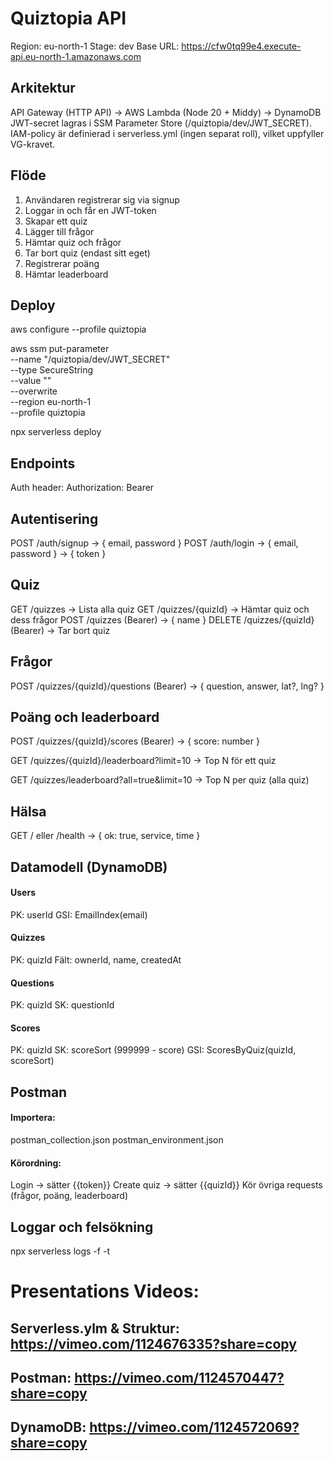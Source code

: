 # Quiztopia API

Region: eu-north-1
Stage: dev
Base URL:
https://cfw0tq99e4.execute-api.eu-north-1.amazonaws.com

## Arkitektur

API Gateway (HTTP API) → AWS Lambda (Node 20 + Middy) → DynamoDB
JWT-secret lagras i SSM Parameter Store (/quiztopia/dev/JWT_SECRET).
IAM-policy är definierad i serverless.yml (ingen separat roll), vilket uppfyller VG-kravet.

## Flöde

1. Användaren registrerar sig via signup
2. Loggar in och får en JWT-token
3. Skapar ett quiz
4. Lägger till frågor
5. Hämtar quiz och frågor
6. Tar bort quiz (endast sitt eget)
7. Registrerar poäng
8. Hämtar leaderboard

## Deploy

aws configure --profile quiztopia

aws ssm put-parameter \
 --name "/quiztopia/dev/JWT_SECRET" \
 --type SecureString \
 --value "<minst-32-tecken>" \
 --overwrite \
 --region eu-north-1 \
 --profile quiztopia

npx serverless deploy

## Endpoints

Auth header: Authorization: Bearer <token>

## Autentisering

POST /auth/signup → { email, password }
POST /auth/login → { email, password } → { token }

## Quiz

GET /quizzes → Lista alla quiz
GET /quizzes/{quizId} → Hämtar quiz och dess frågor
POST /quizzes (Bearer) → { name }
DELETE /quizzes/{quizId} (Bearer) → Tar bort quiz

## Frågor

POST /quizzes/{quizId}/questions (Bearer) → { question, answer, lat?, lng? }

## Poäng och leaderboard

POST /quizzes/{quizId}/scores (Bearer) → { score: number }

GET /quizzes/{quizId}/leaderboard?limit=10 → Top N för ett quiz

GET /quizzes/leaderboard?all=true&limit=10 → Top N per quiz (alla quiz)

## Hälsa

GET / eller /health → { ok: true, service, time }

## Datamodell (DynamoDB)

#### Users

PK: userId
GSI: EmailIndex(email)

#### Quizzes

PK: quizId
Fält: ownerId, name, createdAt

#### Questions

PK: quizId
SK: questionId

#### Scores

PK: quizId
SK: scoreSort (999999 - score)
GSI: ScoresByQuiz(quizId, scoreSort)

## Postman

#### Importera:

postman_collection.json
postman_environment.json

#### Körordning:

Login → sätter {{token}}
Create quiz → sätter {{quizId}}
Kör övriga requests (frågor, poäng, leaderboard)

## Loggar och felsökning

npx serverless logs -f <funktion> -t

# Presentations Videos:

## Serverless.ylm & Struktur: https://vimeo.com/1124676335?share=copy

## Postman: https://vimeo.com/1124570447?share=copy

## DynamoDB: https://vimeo.com/1124572069?share=copy
